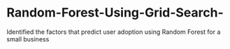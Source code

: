 # Random-Forest-Using-Grid-Search-
Identified the factors that predict user adoption using Random Forest for a small business

